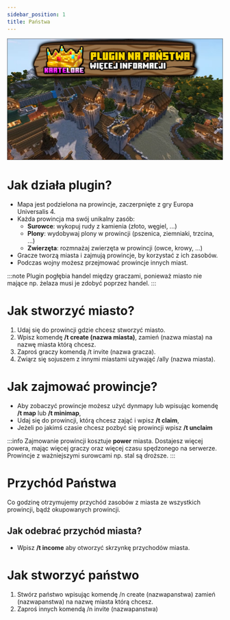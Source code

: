 ```yaml
---
sidebar_position: 1
title: Państwa
---
```


![Plugin na panstwa](./img/pluginnapanstwawiecejinfo.png)

# Jak działa plugin?
- Mapa jest podzielona na prowincje, zaczerpnięte z gry Europa Universalis 4.
- Każda prowincja ma swój unikalny zasób:
	- **Surowce**: wykopuj rudy z kamienia (złoto, węgiel, ...)
	- **Plony**: wydobywaj plony w prowincji (pszenica, ziemniaki, trzcina, ...)
	- **Zwierzęta**: rozmnażaj zwierzęta w prowincji (owce, krowy, ...)
- Gracze tworzą miasta i zajmują prowincje, by korzystać z ich zasobów.
- Podczas wojny możesz przejmować prowincje innych miast.

:::note
Plugin pogłębia handel między graczami, ponieważ miasto nie mające np. żelaza musi je zdobyć poprzez handel.
:::

# Jak stworzyć miasto?
1. Udaj się do prowincji gdzie chcesz stworzyć miasto.
2. Wpisz komendę **/t create (nazwa miasta)**, zamień (nazwa miasta) na nazwę miasta którą chcesz.
3. Zaproś graczy komendą /t invite (nazwa gracza).
4. Zwiąrz się sojuszem z innymi miastami używająć /ally (nazwa miasta).

# Jak zajmować prowincje?
- Aby zobaczyć prowincje możesz użyć dynmapy lub wpisując komendę **/t map** lub **/t minimap**,
- Udaj się do prowincji, którą chcesz zająć i wpisz **/t claim**,
- Jeżeli po jakimś czasie chcesz pozbyć się prowincji wpisz **/t unclaim**

:::info
Zajmowanie prowincji kosztuje **power** miasta. Dostajesz więcej powera, mając więcej graczy oraz więcej czasu spędzonego na serwerze. Prowincje z ważniejszymi surowcami np. stal są droższe.
:::
# Przychód Państwa
Co godzinę otrzymujemy przychód zasobów z miasta ze wszystkich prowincji, bądź okupowanych prowincji.

## Jak odebrać przychód miasta?
- Wpisz **/t income** aby otworzyć skrzynkę przychodów miasta.

# Jak stworzyć państwo
1. Stwórz państwo wpisując komendę /n create (nazwapanstwa) zamień (nazwapanstwa) na nazwę miasta którą chcesz.
2. Zaproś innych komendą /n invite (nazwapanstwa)










